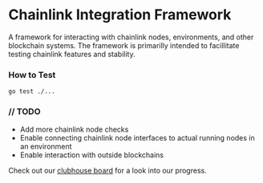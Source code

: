 # Chainlink Integration Framework
A framework for interacting with chainlink nodes, environments, and other blockchain systems. The framework is primarilly intended to facillitate testing chainlink features and stability.

### How to Test
`go test ./...`

### // TODO
* Add more chainlink node checks
* Enable connecting chainlink node interfaces to actual running nodes in an environment
* Enable interaction with outside blockchains

Check out our [clubhouse board](https://app.clubhouse.io/chainlinklabs/project/5690/qa-team?vc_group_by=day) for a look into our progress.
